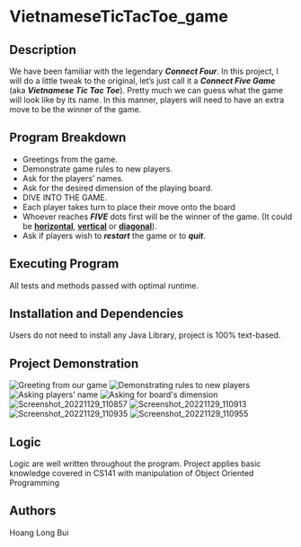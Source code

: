 # VietnameseTicTacToe_game

## Description
We have been familiar with the legendary <b><i>Connect Four</i></b>. In this project, I will do a little tweak to the original, let’s just call it a <b><i>Connect Five Game</i></b> (aka <b><i>Vietnamese Tic Tac Toe</i></b>). Pretty much we can guess what the game will look like by its name. In this manner, players will need to have an extra move to be the winner of the game.

## Program Breakdown
* Greetings from the game.
* Demonstrate game rules to new players.
* Ask for the players’ names.
* Ask for the desired dimension of the playing board.
* DIVE INTO THE GAME.
* Each player takes turn to place their move onto the board
* Whoever reaches <b><i>FIVE</i></b> dots first will be the winner of the game. (It could be <b><u>horizontal</u></b>, <b><u>vertical</u></b> or <b><u>diagonal</u></b>).
* Ask if players wish to <b><i>restart</i></b> the game or to <b><i>quit</i></b>.

## Executing Program
All tests and methods passed with optimal runtime.

## Installation and Dependencies
Users do not need to install any Java Library, project is 100% text-based.  

## Project Demonstration
![Greeting from our game](https://user-images.githubusercontent.com/86465921/204732295-31293f3c-eb72-4b47-a4da-cb9680c8303a.png)
![Demonstrating rules to new players](https://user-images.githubusercontent.com/86465921/204732415-a2cf1429-bef4-4921-99c3-719293346362.png)
![Asking players' name](https://user-images.githubusercontent.com/86465921/204732539-8951ae2d-0d5a-4170-a2ec-935d21b57fea.png)
![Asking for board's dimension](https://user-images.githubusercontent.com/86465921/204733281-704164f2-67a6-4e85-92c1-16dc6fee9464.png)
![Screenshot_20221129_110857](https://user-images.githubusercontent.com/86465921/204733689-18344d1b-f277-4723-8ef3-36772112b68d.png)
![Screenshot_20221129_110913](https://user-images.githubusercontent.com/86465921/204733752-f1cb86ea-20f5-4db9-88ad-eb3d4c66679e.png)
![Screenshot_20221129_110935](https://user-images.githubusercontent.com/86465921/204733774-e9a82b06-b0d5-4040-87da-2d1e22ebcb74.png)
![Screenshot_20221129_110955](https://user-images.githubusercontent.com/86465921/204733788-8e91992c-a66f-4a6f-a056-ae7d1c168e8a.png)

## Logic
Logic  are well written throughout the program. Project applies basic knowledge covered in CS141 with manipulation of Object Oriented Programming

## Authors
Hoang Long Bui

